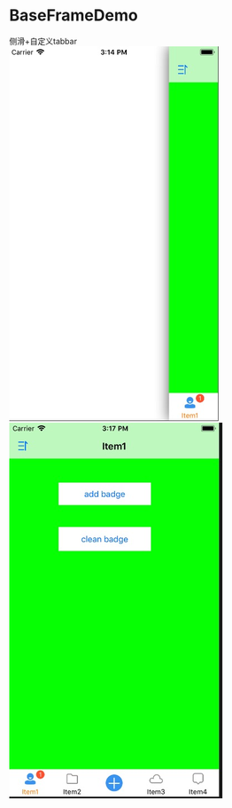 # BaseFrameDemo
侧滑+自定义tabbar
![Image text](https://raw.githubusercontent.com/whipwq/BaseFrameDemo/master/ImageFolder/img1.png)
![Image text](https://raw.githubusercontent.com/whipwq/BaseFrameDemo/master/ImageFolder/img2.png)
